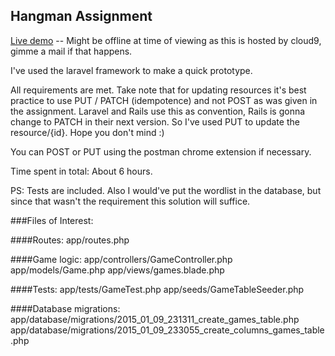 ## Hangman Assignment

[Live demo](https://qandidate-schinsue.c9.io/games) -- Might be offline at time of viewing as this is hosted by cloud9, gimme a mail if that happens.

I've used the laravel framework to make a quick prototype. 

All requirements are met. Take note that for updating resources it's best practice to use PUT / PATCH (idempotence) and not POST as was given in the assignment. Laravel and Rails use this as convention, Rails is gonna change to PATCH in their next version. So I've used PUT to update the resource/{id}. Hope you don't mind :)

You can POST or PUT using the postman chrome extension if necessary.

Time spent in total: About 6 hours.

PS: Tests are included. Also I would've put the wordlist in the database, but since that wasn't the requirement this solution will suffice.

###Files of Interest:

####Routes:
app/routes.php

####Game logic:
app/controllers/GameController.php
app/models/Game.php
app/views/games.blade.php

####Tests:
app/tests/GameTest.php
app/seeds/GameTableSeeder.php

####Database migrations:
app/database/migrations/2015_01_09_231311_create_games_table.php
app/database/migrations/2015_01_09_233055_create_columns_games_table.php